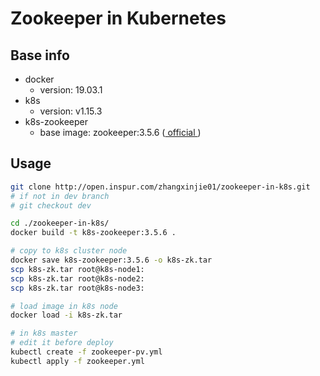 # Zookeeper in Kubernetes

## Base info
- docker
  - version: 19.03.1
- k8s
  - version: v1.15.3
- k8s-zookeeper
  - base image: zookeeper:3.5.6 ([ official ](https://hub.docker.com/_/zookeeper))

## Usage

``` bash
git clone http://open.inspur.com/zhangxinjie01/zookeeper-in-k8s.git
# if not in dev branch
# git checkout dev

cd ./zookeeper-in-k8s/
docker build -t k8s-zookeeper:3.5.6 .

# copy to k8s cluster node
docker save k8s-zookeeper:3.5.6 -o k8s-zk.tar
scp k8s-zk.tar root@k8s-node1:
scp k8s-zk.tar root@k8s-node2:
scp k8s-zk.tar root@k8s-node3:

# load image in k8s node
docker load -i k8s-zk.tar

# in k8s master
# edit it before deploy
kubectl create -f zookeeper-pv.yml
kubectl apply -f zookeeper.yml
```
